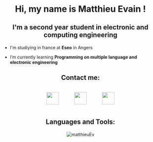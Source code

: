 <h1>Hi, my name is Matthieu Evain ! </h1>
<h2>I'm a second year student in electronic and computing engineering</h2>

- I'm studiying in france at **Eseo** in Angers

- I’m currently learning **Programming on multiple language and electronic engineering**

<h2>Contact me:</h2>
<div class="contact_container">


<a href="#" target="blank" class="a">
<img class="contact"src="https://raw.githubusercontent.com/rahuldkjain/github-profile-readme-generator/master/src/images/icons/Social/linked-in-alt.svg" height="40" width="40"/>
</a>

<a href="#" target="blank" class="a">
<img class="contact"src="https://raw.githubusercontent.com/rahuldkjain/github-profile-readme-generator/master/src/images/icons/Social/instagram.svg" height="40" width="40"/>
</a>

<a href="#" target="blank" class="a">
<img class="contact"src="https://raw.githubusercontent.com/rahuldkjain/github-profile-readme-generator/master/src/images/icons/Social/youtube.svg" height="40" width="40"/>
</a>

</div>

<h2>Languages and Tools:</h2>

<p class="lang">
<img src="https://github-readme-stats.vercel.app/api/top-langs?username=matthieuEv&show_icons=true&locale=en&layout=compact" alt="matthieuEv"/>
</p>


<style>
    :root{
        --bg-color: #333;
    }
    h1{
        text-align: center;
    }
    h2{
        text-align: center;
        margin-bottom: 20px;
    }
    .lang{
        display: flex;
        justify-content: center;
    }
    .contact_container{
        width: 100%;
        height: fit-content;
        display: flex;
        justify-content: center;
        margin-bottom: 20px;
    }
    .a{
        display: flex;
        padding: 15px;
        border-radius: 50%;
        transition: 0.5s;
        margin: 0 10px;
    }
    .contact{
        width: 40px;
        height: 40px;
    }
    .a:hover{
        box-shadow: inset 0px 0px 0px 100px var(--bg-color);
        transform: scale(1.1);
    }
</style>